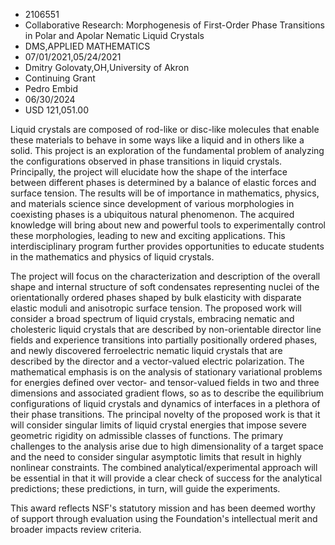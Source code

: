 
* 2106551
* Collaborative Research: Morphogenesis of First-Order Phase Transitions in Polar and Apolar Nematic Liquid Crystals
* DMS,APPLIED MATHEMATICS
* 07/01/2021,05/24/2021
* Dmitry Golovaty,OH,University of Akron
* Continuing Grant
* Pedro Embid
* 06/30/2024
* USD 121,051.00

Liquid crystals are composed of rod-like or disc-like molecules that enable
these materials to behave in some ways like a liquid and in others like a solid.
This project is an exploration of the fundamental problem of analyzing the
configurations observed in phase transitions in liquid crystals. Principally,
the project will elucidate how the shape of the interface between different
phases is determined by a balance of elastic forces and surface tension. The
results will be of importance in mathematics, physics, and materials science
since development of various morphologies in coexisting phases is a ubiquitous
natural phenomenon. The acquired knowledge will bring about new and powerful
tools to experimentally control these morphologies, leading to new and exciting
applications. This interdisciplinary program further provides opportunities to
educate students in the mathematics and physics of liquid crystals.

The project will focus on the characterization and description of the overall
shape and internal structure of soft condensates representing nuclei of the
orientationally ordered phases shaped by bulk elasticity with disparate elastic
moduli and anisotropic surface tension. The proposed work will consider a broad
spectrum of liquid crystals, embracing nematic and cholesteric liquid crystals
that are described by non-orientable director line fields and experience
transitions into partially positionally ordered phases, and newly discovered
ferroelectric nematic liquid crystals that are described by the director and a
vector-valued electric polarization. The mathematical emphasis is on the
analysis of stationary variational problems for energies defined over vector-
and tensor-valued fields in two and three dimensions and associated gradient
flows, so as to describe the equilibrium configurations of liquid crystals and
dynamics of interfaces in a plethora of their phase transitions. The principal
novelty of the proposed work is that it will consider singular limits of liquid
crystal energies that impose severe geometric rigidity on admissible classes of
functions. The primary challenges to the analysis arise due to high
dimensionality of a target space and the need to consider singular asymptotic
limits that result in highly nonlinear constraints. The combined
analytical/experimental approach will be essential in that it will provide a
clear check of success for the analytical predictions; these predictions, in
turn, will guide the experiments.

This award reflects NSF's statutory mission and has been deemed worthy of
support through evaluation using the Foundation's intellectual merit and broader
impacts review criteria.

